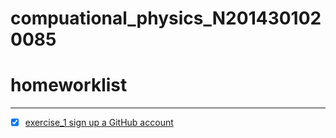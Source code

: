 # compuational_physics_N2014301020085
# homeworklist
***
- [x] [exercise_1 sign up a GitHub account](compuational_physics_N2014301020085/exercise_1)
